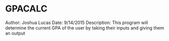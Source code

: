 # GPACALC
 Author: Joshua Lucas
 Date: 9/14/2015
 Description: This program will determine the current GPA of the user by taking
 their inputs and giving them an output
